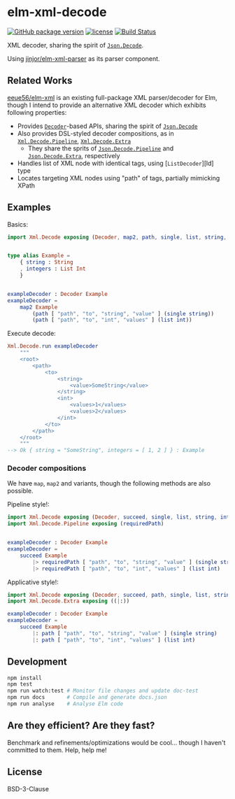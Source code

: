 # elm-xml-decode

[![GitHub package version][v]](http://package.elm-lang.org/packages/ymtszw/elm-xml-decode/latest)
[![license][l]](https://github.com/ymtszw/elm-xml-decode/blob/master/LICENSE)
[![Build Status][b]](https://travis-ci.org/ymtszw/elm-xml-decode)

[v]: https://img.shields.io/badge/dynamic/json.svg?label=elm-package&colorB=5f9ea0&query=$.version&uri=https%3A%2F%2Fraw.githubusercontent.com%2Fymtszw%2Felm-xml-decode%2Fmaster%2Felm-package.json
[l]: https://img.shields.io/badge/dynamic/json.svg?label=license&colorB=008b8b&query=$.license&uri=https%3A%2F%2Fraw.githubusercontent.com%2Fymtszw%2Felm-xml-decode%2Fmaster%2Felm-package.json
[b]: https://travis-ci.org/ymtszw/elm-xml-decode.svg?branch=master

XML decoder, sharing the spirit of [`Json.Decode`][jd].

Using [jinjor/elm-xml-parser][exp] as its parser component.

[jd]: http://package.elm-lang.org/packages/elm-lang/core/latest/Json-Decode
[exp]: http://package.elm-lang.org/packages/jinjor/elm-xml-parser/latest

## Related Works

[eeue56/elm-xml][ex] is an existing full-package XML parser/decoder for Elm,
though I intend to provide an alternative XML decoder which exhibits following properties:

- Provides [`Decoder`][de]-based APIs, sharing the spirit of [`Json.Decode`][jd]
- Also provides DSL-styled decoder compositions, as in [`Xml.Decode.Pipeline`][xdp], [`Xml.Decode.Extra`][xde]
    - They share the sprits of [`Json.Decode.Pipeline`][jdp] and [`Json.Decode.Extra`][jde], respectively
- Handles list of XML node with identical tags, using [`ListDecoder`][ld] type
- Locates targeting XML nodes using "path" of tags, partially mimicking XPath

[ex]: http://package.elm-lang.org/packages/eeue56/elm-xml/latest
[de]: http://package.elm-lang.org/packages/ymtszw/elm-xml-decode/latest/Xml-Decode#Decoder
[jdp]: http://package.elm-lang.org/packages/NoRedInk/elm-decode-pipeline/latest/Json-Decode-Pipeline
[jde]: http://package.elm-lang.org/packages/elm-community/json-extra/latest/Json-Decode-Extra
[xdp]: http://package.elm-lang.org/packages/ymtszw/elm-xml-decode/latest/Xml-Decode-Pipeline
[xde]: http://package.elm-lang.org/packages/ymtszw/elm-xml-decode/latest/Xml-Decode-Extra
[xdp]: http://package.elm-lang.org/packages/ymtszw/elm-xml-decode/latest/Xml-Decode#ListDecoder


## Examples

Basics:

```elm
import Xml.Decode exposing (Decoder, map2, path, single, list, string, int)


type alias Example =
    { string : String
    , integers : List Int
    }


exampleDecoder : Decoder Example
exampleDecoder =
    map2 Example
        (path [ "path", "to", "string", "value" ] (single string))
        (path [ "path", "to", "int", "values" ] (list int))
```

Execute decode:

```elm
Xml.Decode.run exampleDecoder
    """
    <root>
        <path>
            <to>
                <string>
                    <value>SomeString</value>
                </string>
                <int>
                    <values>1</values>
                    <values>2</values>
                </int>
            </to>
        </path>
    </root>
    """
--> Ok { string = "SomeString", integers = [ 1, 2 ] } : Example
```

### Decoder compositions

We have `map`, `map2` and variants, though the following methods are also possible.

Pipeline style!:

```elm
import Xml.Decode exposing (Decoder, succeed, single, list, string, int)
import Xml.Decode.Pipeline exposing (requiredPath)


exampleDecoder : Decoder Example
exampleDecoder =
    succeed Example
        |> requiredPath [ "path", "to", "string", "value" ] (single string)
        |> requiredPath [ "path", "to", "int", "values" ] (list int)
```

Applicative style!:

```elm
import Xml.Decode exposing (Decoder, succeed, path, single, list, string, int)
import Xml.Decode.Extra exposing ((|:))

exampleDecoder : Decoder Example
exampleDecoder =
    succeed Example
        |: path [ "path", "to", "string", "value" ] (single string)
        |: path [ "path", "to", "int", "values" ] (list int)
```

## Development

```sh
npm install
npm test
npm run watch:test # Monitor file changes and update doc-test
npm run docs       # Compile and generate docs.json
npm run analyse    # Analyse Elm code
```

## Are they efficient? Are they fast?

Benchmark and refinements/optimizations would be cool... though I haven't committed to them.
Help, help me!

## License

BSD-3-Clause
